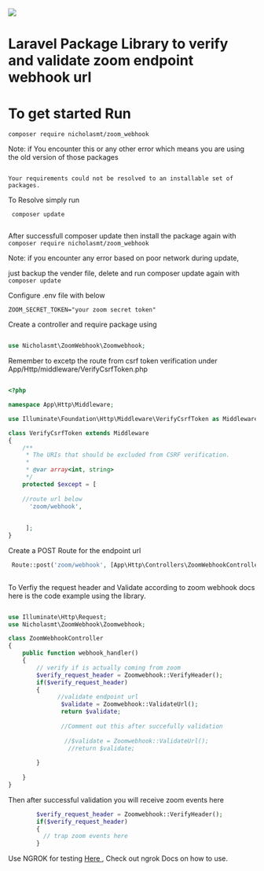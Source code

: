 # <img src="https://st2.zoom.us/static/6.3.12613/image/new/topNav/Zoom_logo.svg">

# Laravel Package Library to verify and validate zoom endpoint webhook url
 
# To get started Run

```
composer require nicholasmt/zoom_webhook

```

Note: if You encounter this or any other error which means you are using the old version of those packages

```console

Your requirements could not be resolved to an installable set of packages.

```

To Resolve simply run
 
```
 composer update
 
 ```

After successfull composer update then install the package again with 
``` composer require nicholasmt/zoom_webhook ```

Note: if you encounter any error based on poor network during update, 

just backup the vender file, delete and run composer update again with 
``` composer update ```


Configure .env file with below

```
ZOOM_SECRET_TOKEN="your zoom secret token"

```
Create a controller and require package using

```php

use Nicholasmt\ZoomWebhook\Zoomwebhook;

```
Remember to excetp the route from csrf token verification under App/Http/middleware/VerifyCsrfToken.php 

```php

<?php

namespace App\Http\Middleware;

use Illuminate\Foundation\Http\Middleware\VerifyCsrfToken as Middleware;

class VerifyCsrfToken extends Middleware
{
    /**
     * The URIs that should be excluded from CSRF verification.
     *
     * @var array<int, string>
     */
    protected $except = [
    
    //route url below
      'zoom/webhook',
       
      
     ];
}

```


Create a POST Route for the endpoint url
```php
 Route::post('zoom/webhook', [App\Http\Controllers\ZoomWebhookController::class, 'webhook_handler'])->name('zoom-webhook');
 
```

To Verfiy the request header and Validate according to zoom webhook docs here is the code example using the library.

```php

use Illuminate\Http\Request;
use Nicholasmt\ZoomWebhook\Zoomwebhook;

class ZoomWebhookController 
{
    public function webhook_handler()
    {
        // verify if is actually coming from zoom
        $verify_request_header = Zoomwebhook::VerifyHeader(); 
        if($verify_request_header)
        {
              //validate endpoint url
               $validate = Zoomwebhook::ValidateUrl();
               return $validate;
               
               //Comment out this after succefully validation
               
                //$validate = Zoomwebhook::ValidateUrl();
                 //return $validate;
               
        }
         
    }
}

```
Then after successful validation you will receive zoom events here

```php
        $verify_request_header = Zoomwebhook::VerifyHeader(); 
        if($verify_request_header)
        {
          // trap zoom events here
        }

```
Use NGROK for testing  <a href="https://ngrok.com"> Here </a>, Check out ngrok Docs on how to use.




